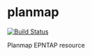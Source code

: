 # planmap

[![Build Status](https://app.travis-ci.com/chbrandt/planmap.svg?branch=master)](https://app.travis-ci.com/chbrandt/planmap)

Planmap EPNTAP resource
